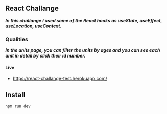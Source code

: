 ## React Challange
***In this challange I used some of the React hooks as useState, useEffect, useLocation, useContext.***


### Qualities
***In the units page, you can filter the units by ages and you can see each unit in detail by click their id number.***

#### Live
- https://react-challange-test.herokuapp.com/


## Install
```javascrıpt
npm run dev
```
